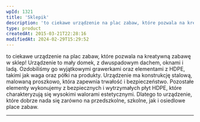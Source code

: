 ```yaml
---
wpId: 1321
title: 'Sklepik'
description: 'to ciekawe urządzenie na plac zabaw, które pozwala na kreatywną zabawę w sklep! Urządzenie to mały domek, z dwuspadowym dachem, oknami i ladą. Ozdobiliśmy go wyjątkowymi grawerkami oraz elementami z HDPE, takimi jak waga oraz półki na produkty. Urządzenie ma konstrukcję stalową, malowaną proszkowo, która zapewnia trwałość i bezpieczeństwo. Pozostałe elementy wykonujemy z bezpiecznych i ...'
type: product
createdAt: 2015-03-21T22:28:16
modifiedAt: 2024-02-29T15:29:52
---
```



to ciekawe urządzenie na plac zabaw, które pozwala na kreatywną zabawę w sklep! Urządzenie to mały domek, z dwuspadowym dachem, oknami i ladą. Ozdobiliśmy go wyjątkowymi grawerkami oraz elementami z HDPE, takimi jak waga oraz półki na produkty. Urządzenie ma konstrukcję stalową, malowaną proszkowo, która zapewnia trwałość i bezpieczeństwo. Pozostałe elementy wykonujemy z bezpiecznych i wytrzymałych płyt HDPE, które charakteryzują się wysokimi walorami estetycznymi. Dlatego to urządzenie, które dobrze nada się zarówno na przedszkolne, szkolne, jak i osiedlowe place zabaw.

* * *